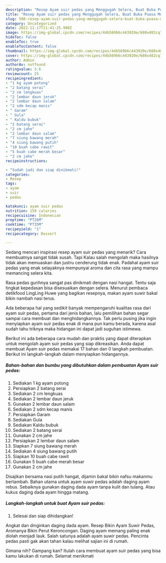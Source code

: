 ```yaml
---
description: "Resep Ayam suir pedas yang Menggugah Selera, Buat Buka Puasa Menggugah Selera"
title: "Resep Ayam suir pedas yang Menggugah Selera, Buat Buka Puasa Menggugah Selera"
slug: 500-resep-ayam-suir-pedas-yang-menggugah-selera-buat-buka-puasa-menggugah-selera
category: Uncategorized
date: 2022-12-17T11:41:25.990Z
image: https://img-global.cpcdn.com/recipes/44b569b6c443920e/680x482cq70/ayam-suir-pedas-foto-resep-utama.jpg
hideToc: false
enableToc: true
enableTocContent: false
thumbnail: https://img-global.cpcdn.com/recipes/44b569b6c443920e/680x482cq70/ayam-suir-pedas-foto-resep-utama.jpg
cover: https://img-global.cpcdn.com/recipes/44b569b6c443920e/680x482cq70/ayam-suir-pedas-foto-resep-utama.jpg
author: Admin
authorAv: notfound
ratingvalue: 3.6
reviewcount: 25
recipeingredient:
- "1 kg ayam potong"
- "2 batang serai"
- "2 cm lengkuas"
- "2 lembar daun jeruk"
- "2 lembar daun salam"
- "2 sdm kecap manis"
- " Garam"
- " Gula"
- " Kaldu bubuk"
- "2 batang serai"
- "2 cm jahe"
- "2 lembar daun salam"
- "7 siung bawang merah"
- "4 siung bawang putih"
- "10 buah cabe rawit"
- "5 buah cabe merah besar"
- "2 cm jahe"
recipeinstructions:

- "Sudah jadi dan siap dinikmati!"
categories:
- Resep
tags:
- ayam
- suir
- pedas

katakunci: ayam suir pedas 
nutrition: 159 calories
recipecuisine: Indonesian
preptime: "PT26M"
cooktime: "PT35M"
recipeyield: "1"
recipecategory: Dessert

---
```



Sedang mencari inspirasi resep ayam suir pedas yang menarik? Cara membuatnya sangat tidak susah. Tapi Kalau salah mengolah maka hasilnya tidak akan memuaskan dan justru cenderung tidak enak. Padahal ayam suir pedas yang enak selayaknya mempunyai aroma dan cita rasa yang mampu memancing selera kita.


Rasa pedas gurihnya sangat pas dinikmati dengan nasi hangat. Tentu saja tingkat kepedasan bisa disesuaikan dengan selera. Menurut pembaca detikfood LingLing Huwe yang bagikan resepnya, makan ayam suwir bakal bikin nambah nasi terus.

Ada beberapa hal yang sedikit banyak mempengaruhi kualitas rasa dari ayam suir pedas, pertama dari jenis bahan, lalu pemilihan bahan segar sampai cara membuat dan menghidangkannya. Tak perlu pusing jika ingin menyiapkan ayam suir pedas enak di mana pun kamu berada, karena asal sudah tahu triknya maka hidangan ini dapat jadi suguhan istimewa.


Berikut ini ada beberapa cara mudah dan praktis yang dapat diterapkan untuk mengolah ayam suir pedas yang siap dikreasikan. Anda dapat membuat Ayam suir pedas memakai 17 bahan dan 0 langkah pembuatan. Berikut ini langkah-langkah dalam menyiapkan hidangannya.

<!--inarticleads1-->

##### Bahan-bahan dan bumbu yang dibutuhkan dalam pembuatan Ayam suir pedas:

1. Sediakan 1 kg ayam potong
1. Persiapkan 2 batang serai
1. Sediakan 2 cm lengkuas
1. Sediakan 2 lembar daun jeruk
1. Gunakan 2 lembar daun salam
1. Sediakan 2 sdm kecap manis
1. Persiapkan  Garam
1. Sediakan  Gula
1. Sediakan  Kaldu bubuk
1. Sediakan 2 batang serai
1. Gunakan 2 cm jahe
1. Persiapkan 2 lembar daun salam
1. Siapkan 7 siung bawang merah
1. Sediakan 4 siung bawang putih
1. Siapkan 10 buah cabe rawit
1. Gunakan 5 buah cabe merah besar
1. Gunakan 2 cm jahe


Disajikan bersama nasi putih hangat, dijamin bakal bikin nafsu makanmu bertambah. Bahan utama untuk ayam suwir pedas adalah daging ayam rebus. Sebaiknya gunakan daging dada ayam tanpa kulit dan tulang. Atau kukus daging dada ayam hingga matang. 

<!--inarticleads2-->

##### Langkah-langkah untuk buat Ayam suir pedas:


1. Selesai dan siap dihidangkan!

Angkat dan dinginkan daging dada ayam. Resep Bikin Ayam Suwir Pedas, Aromanya Bikin Perut Keroncongan. Daging ayam memang paling enak diolah menjadi lauk. Salah satunya adalah ayam suwir pedas. Pencinta pedas pasti gak akan tahan kalau melihat sajian ini di rumah. 

Gimana nih? Gampang kan? Itulah cara membuat ayam suir pedas yang bisa kamu lakukan di rumah. Selamat menikmati
